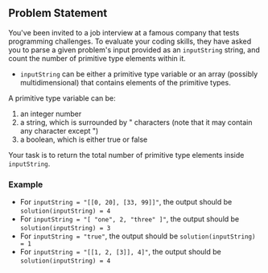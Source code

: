 ## Problem Statement

You've been invited to a job interview at a famous company that tests programming challenges. To evaluate your coding skills, they have asked you to parse a given problem's input provided as an `inputString` string, and count the number of primitive type elements within it.

* `inputString` can be either a primitive type variable or an array (possibly multidimensional) that contains elements of the primitive types. 

A primitive type variable can be:

1. an integer number
2. a string, which is surrounded by " characters (note that it may contain any character except ")
3. a boolean, which is either true or false

Your task is to return the total number of primitive type elements inside `inputString`.

### Example

* For `inputString = "[[0, 20], [33, 99]]"`, the output should be `solution(inputString) = 4`
* For `inputString = "[ "one", 2, "three" ]"`, the output should be `solution(inputString) = 3`
* For `inputString = "true"`, the output should be `solution(inputString) = 1`
* For `inputString = "[[1, 2, [3]], 4]"`, the output should be `solution(inputString) = 4`